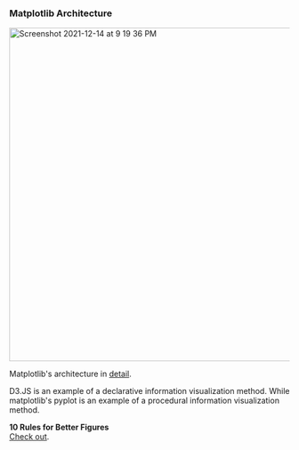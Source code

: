 ### Matplotlib Architecture ###
  
<img width="600" alt="Screenshot 2021-12-14 at 9 19 36 PM" src="https://user-images.githubusercontent.com/61674750/146032283-9ede013c-b623-4357-8d29-dc00f3dcd9ef.png">  
  
  
Matplotlib's architecture in [detail](http://www.aosabook.org/en/matplotlib.html).  
    
D3.JS is an example of a declarative information visualization method. While matplotlib's pyplot is an example of a procedural information visualization method.  

**10 Rules for Better Figures**  
[Check out](https://journals.plos.org/ploscompbiol/article?id=10.1371/journal.pcbi.1003833).
